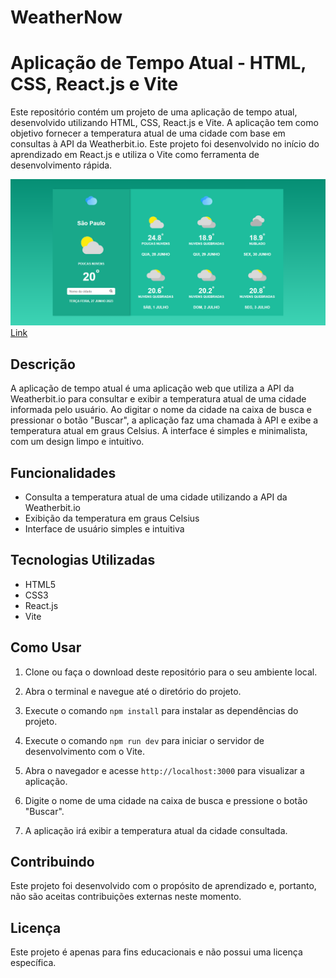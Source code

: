 # WeatherNow
# Aplicação de Tempo Atual - HTML, CSS, React.js e Vite

Este repositório contém um projeto de uma aplicação de tempo atual, desenvolvido utilizando HTML, CSS, React.js e Vite. A aplicação tem como objetivo fornecer a temperatura atual de uma cidade com base em consultas à API da Weatherbit.io. Este projeto foi desenvolvido no início do aprendizado em React.js e utiliza o Vite como ferramenta de desenvolvimento rápida.

![Imagem](weathernow/src/assets/img_projeto.png)
<a href="https://deveduardosouza.github.io/WeatherNow/#/home">Link</a>

## Descrição

A aplicação de tempo atual é uma aplicação web que utiliza a API da Weatherbit.io para consultar e exibir a temperatura atual de uma cidade informada pelo usuário. Ao digitar o nome da cidade na caixa de busca e pressionar o botão "Buscar", a aplicação faz uma chamada à API e exibe a temperatura atual em graus Celsius. A interface é simples e minimalista, com um design limpo e intuitivo.

## Funcionalidades

- Consulta a temperatura atual de uma cidade utilizando a API da Weatherbit.io
- Exibição da temperatura em graus Celsius
- Interface de usuário simples e intuitiva

## Tecnologias Utilizadas

- HTML5
- CSS3
- React.js
- Vite

## Como Usar

1. Clone ou faça o download deste repositório para o seu ambiente local.

2. Abra o terminal e navegue até o diretório do projeto.

3. Execute o comando `npm install` para instalar as dependências do projeto.

4. Execute o comando `npm run dev` para iniciar o servidor de desenvolvimento com o Vite.

5. Abra o navegador e acesse `http://localhost:3000` para visualizar a aplicação.

6. Digite o nome de uma cidade na caixa de busca e pressione o botão "Buscar".

7. A aplicação irá exibir a temperatura atual da cidade consultada.

## Contribuindo

Este projeto foi desenvolvido com o propósito de aprendizado e, portanto, não são aceitas contribuições externas neste momento.

## Licença

Este projeto é apenas para fins educacionais e não possui uma licença específica.

